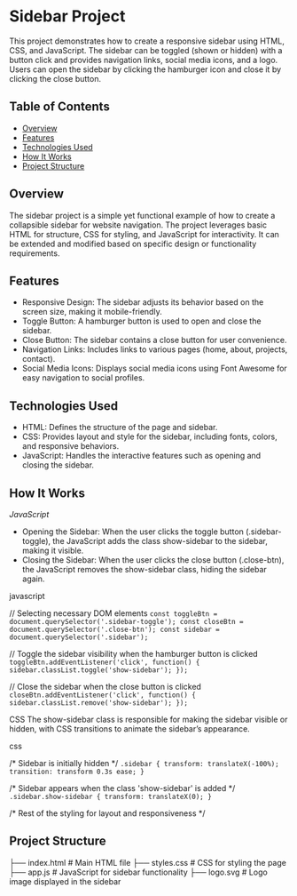 
# Sidebar Project
This project demonstrates how to create a responsive sidebar using HTML, CSS, and JavaScript. The sidebar can be toggled (shown or hidden) with a button click and provides navigation links, social media icons, and a logo. Users can open the sidebar by clicking the hamburger icon and close it by clicking the close button.

## Table of Contents
- [Overview](#overview)
- [Features](#features)
- [Technologies Used](#technologies-used)
- [How It Works](#how-it-works)
- [Project Structure](#project-structure)

## Overview
The sidebar project is a simple yet functional example of how to create a collapsible sidebar for website navigation. The project leverages basic HTML for structure, CSS for styling, and JavaScript for interactivity. It can be extended and modified based on specific design or functionality requirements.

## Features
- Responsive Design: The sidebar adjusts its behavior based on the screen size, making it mobile-friendly.
- Toggle Button: A hamburger button is used to open and close the sidebar.
- Close Button: The sidebar contains a close button for user convenience.
- Navigation Links: Includes links to various pages (home, about, projects, contact).
- Social Media Icons: Displays social media icons using Font Awesome for easy navigation to social profiles.

## Technologies Used
- HTML: Defines the structure of the page and sidebar.
- CSS: Provides layout and style for the sidebar, including fonts, colors, and responsive behaviors.
- JavaScript: Handles the interactive features such as opening and closing the sidebar.

## How It Works
*JavaScript*
- Opening the Sidebar: When the user clicks the toggle button (.sidebar-toggle), the JavaScript adds the class show-sidebar to the sidebar, making it visible.
- Closing the Sidebar: When the user clicks the close button (.close-btn), the JavaScript removes the show-sidebar class, hiding the sidebar again.

javascript

// Selecting necessary DOM elements
`const toggleBtn = document.querySelector('.sidebar-toggle');
const closeBtn = document.querySelector('.close-btn');
const sidebar = document.querySelector('.sidebar');`

// Toggle the sidebar visibility when the hamburger button is clicked
`toggleBtn.addEventListener('click', function() {
    sidebar.classList.toggle('show-sidebar');
});`

// Close the sidebar when the close button is clicked
`closeBtn.addEventListener('click', function() {
    sidebar.classList.remove('show-sidebar');
});`

CSS
The show-sidebar class is responsible for making the sidebar visible or hidden, with CSS transitions to animate the sidebar’s appearance.

css

/* Sidebar is initially hidden */
`.sidebar {
  transform: translateX(-100%);
  transition: transform 0.3s ease;
}`

/* Sidebar appears when the class 'show-sidebar' is added */
`.sidebar.show-sidebar {
  transform: translateX(0);
}`

/* Rest of the styling for layout and responsiveness */

## Project Structure


├── index.html         # Main HTML file
├── styles.css         # CSS for styling the page
├── app.js             # JavaScript for sidebar functionality
├── logo.svg           # Logo image displayed in the sidebar

